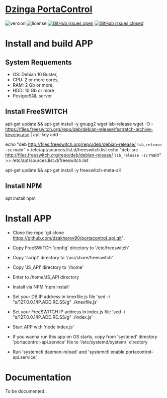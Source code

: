 # [Dzinga PortaControl](https://www.dzinga.com)

![version](https://img.shields.io/badge/version-1.0.0-blue.svg)  ![license](https://img.shields.io/badge/license-MIT-blue.svg) [![GitHub issues open](https://img.shields.io/github/issues/creativetimofficial/argon-design-system-react.svg?maxAge=2592000)](https://github.com/dzakharov90/portacontrol_api/issues?q=is%3Aopen+is%3Aissue) [![GitHub issues closed](https://img.shields.io/github/issues-closed-raw/creativetimofficial/argon-design-system-react.svg?maxAge=2592000)](https://github.com/dzakharov90/portacontrol_api/issues?q=is%3Aissue+is%3Aclosed) 

# Install and build APP

## System Requements

- OS: Debian 10 Buster,
- CPU: 2 or more cores,
- RAM: 2 Gb or more,
- HDD: 10 Gb or more
- PostgreSQL server

## Install FreeSWITCH

apt-get update && apt-get install -y gnupg2 wget lsb-release
wget -O - https://files.freeswitch.org/repo/deb/debian-release/fsstretch-archive-keyring.asc | apt-key add -
 
echo "deb http://files.freeswitch.org/repo/deb/debian-release/ `lsb_release -sc` main" > /etc/apt/sources.list.d/freeswitch.list
echo "deb-src http://files.freeswitch.org/repo/deb/debian-release/ `lsb_release -sc` main" >> /etc/apt/sources.list.d/freeswitch.list

apt-get update && apt-get install -y freeswitch-meta-all

## Install NPM

apt install npm

# Install APP

- Clone the repo `git clone https://github.com/dzakharov90/portacontrol_api.git' .
- Copy FreeSWITCH 'config' directory to '/etc/freeswitch'
- Copy 'script' directory to '/usr/share/freeswitch'
- Copy 'JS_API' directory to '/home'

- Enter to /home/JS_API directory
- Install via NPM 'npm install'
- Set your DB IP address in knexfile.js file 'sed -i "s/127\.0\.0\.1/IP.ADD.RE.SS/g" ./knexfile.js'
- Set your FreeSWITCH IP address in index.js file 'sed -i "s/127\.0\.0\.1/IP.ADD.RE.SS/g" ./index.js'
- Start APP with 'node index.js'

- If you wanna run this app on OS starts, copy from 'systemd' directory 'portacontrol-api.service' file to '/etc/systemd/system/' directory
- Run 'systemctl daemon-reload' and 'systemctl enable portacontrol-api.service'

# Documentation

To be documented..

